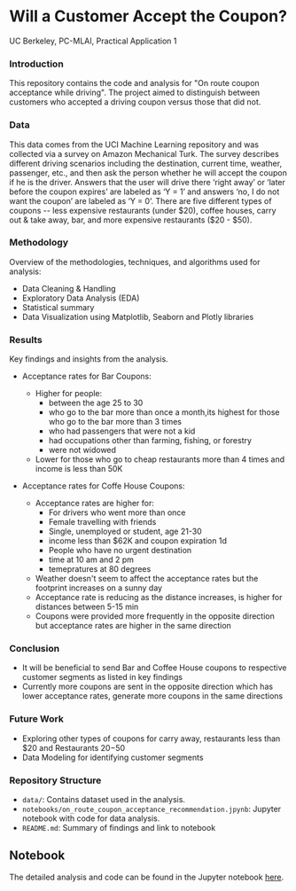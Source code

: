 # Will a Customer Accept the Coupon?
UC Berkeley, PC-MLAI, Practical Application 1

### Introduction
This repository contains the code and analysis for "On route coupon acceptance while driving". The project aimed to distinguish between customers who accepted a driving coupon versus those that did not.

### Data
This data comes from the UCI Machine Learning repository and was collected via a survey on Amazon Mechanical Turk. The survey describes different driving scenarios including the destination, current time, weather, passenger, etc., and then ask the person whether he will accept the coupon if he is the driver. Answers that the user will drive there ‘right away’ or ‘later before the coupon expires’ are labeled as ‘Y = 1’ and answers ‘no, I do not want the coupon’ are labeled as ‘Y = 0’. There are five different types of coupons -- less expensive restaurants (under $20), coffee houses, carry out & take away, bar, and more expensive restaurants ($20 - $50).

### Methodology
Overview of the methodologies, techniques, and algorithms used for analysis:
- Data Cleaning & Handling
- Exploratory Data Analysis (EDA)
- Statistical summary
- Data Visualization using Matplotlib, Seaborn and Plotly libraries

### Results
Key findings and insights from the analysis.

- Acceptance rates for Bar Coupons:
  - Higher for people:
    - between the age 25 to 30
    - who go to the bar more than once a month,its highest for those who go to the bar more than 3 times
    - who had passengers that were not a kid
    - had occupations other than farming, fishing, or forestry
    - were not widowed
  - Lower for those who go to cheap restaurants more than 4 times and income is less than 50K</li>

- Acceptance rates for Coffe House Coupons:
  - Acceptance rates are higher for:
    -	For drivers who went more than once
    -	Female travelling with friends
    -	Single, unemployed or student, age 21-30
    -	income less than $62K and coupon expiration 1d
    -	People who have no urgent destination
    -	time at 10 am and 2 pm
    -	temepratures at 80 degrees
  -	Weather doesn't seem to affect the acceptance rates but the footprint increases on a sunny day
  -	Acceptance rate is reducing as the distance increases, is higher for distances between 5-15 min
  -	Coupons were provided more frequently in the opposite direction but acceptance rates are higher in the same direction        
       
### Conclusion
- It will be beneficial to send Bar and Coffee House coupons to respective customer segments as listed in key findings
- Currently more coupons are sent in the opposite direction which has lower acceptance rates, generate more coupons in the same directions

### Future Work
- Exploring other types of coupons for carry away, restaurants less than $20 and Restaurants $20-$50
- Data Modeling for identifying customer segments 

### Repository Structure
- <code>data/</code>: Contains dataset used in the analysis.
- <code>notebooks/on_route_coupon_acceptance_recommendation.jpynb</code>: Jupyter notebook with code for data analysis.
- <code>README.md</code>: Summary of findings and link to notebook

## Notebook
The detailed analysis and code can be found in the Jupyter notebook <a href="https://github.com/mitbans/coupon-acceptance-analytics/blob/main/notebooks/on_route_coupon_acceptance_recommendation.ipynb">here</a>.
